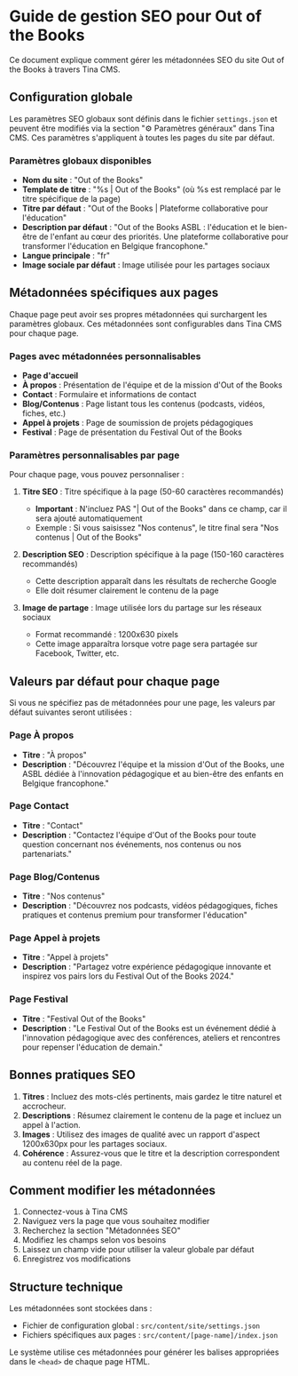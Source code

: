 # Guide de gestion SEO pour Out of the Books

Ce document explique comment gérer les métadonnées SEO du site Out of the Books à travers Tina CMS.

## Configuration globale

Les paramètres SEO globaux sont définis dans le fichier `settings.json` et peuvent être modifiés via la section "⚙️ Paramètres généraux" dans Tina CMS. Ces paramètres s'appliquent à toutes les pages du site par défaut.

### Paramètres globaux disponibles

- **Nom du site** : "Out of the Books"
- **Template de titre** : "%s | Out of the Books" (où %s est remplacé par le titre spécifique de la page)
- **Titre par défaut** : "Out of the Books | Plateforme collaborative pour l'éducation"
- **Description par défaut** : "Out of the Books ASBL : l'éducation et le bien-être de l'enfant au cœur des priorités. Une plateforme collaborative pour transformer l'éducation en Belgique francophone."
- **Langue principale** : "fr"
- **Image sociale par défaut** : Image utilisée pour les partages sociaux

## Métadonnées spécifiques aux pages

Chaque page peut avoir ses propres métadonnées qui surchargent les paramètres globaux. Ces métadonnées sont configurables dans Tina CMS pour chaque page.

### Pages avec métadonnées personnalisables

- **Page d'accueil**
- **À propos** : Présentation de l'équipe et de la mission d'Out of the Books
- **Contact** : Formulaire et informations de contact
- **Blog/Contenus** : Page listant tous les contenus (podcasts, vidéos, fiches, etc.)
- **Appel à projets** : Page de soumission de projets pédagogiques
- **Festival** : Page de présentation du Festival Out of the Books

### Paramètres personnalisables par page

Pour chaque page, vous pouvez personnaliser :

1. **Titre SEO** : Titre spécifique à la page (50-60 caractères recommandés)
   - **Important** : N'incluez PAS "| Out of the Books" dans ce champ, car il sera ajouté automatiquement
   - Exemple : Si vous saisissez "Nos contenus", le titre final sera "Nos contenus | Out of the Books"

2. **Description SEO** : Description spécifique à la page (150-160 caractères recommandés)
   - Cette description apparaît dans les résultats de recherche Google
   - Elle doit résumer clairement le contenu de la page

3. **Image de partage** : Image utilisée lors du partage sur les réseaux sociaux
   - Format recommandé : 1200x630 pixels
   - Cette image apparaîtra lorsque votre page sera partagée sur Facebook, Twitter, etc.

## Valeurs par défaut pour chaque page

Si vous ne spécifiez pas de métadonnées pour une page, les valeurs par défaut suivantes seront utilisées :

### Page À propos
- **Titre** : "À propos"
- **Description** : "Découvrez l'équipe et la mission d'Out of the Books, une ASBL dédiée à l'innovation pédagogique et au bien-être des enfants en Belgique francophone."

### Page Contact
- **Titre** : "Contact"
- **Description** : "Contactez l'équipe d'Out of the Books pour toute question concernant nos événements, nos contenus ou nos partenariats."

### Page Blog/Contenus
- **Titre** : "Nos contenus"
- **Description** : "Découvrez nos podcasts, vidéos pédagogiques, fiches pratiques et contenus premium pour transformer l'éducation"

### Page Appel à projets
- **Titre** : "Appel à projets"
- **Description** : "Partagez votre expérience pédagogique innovante et inspirez vos pairs lors du Festival Out of the Books 2024."

### Page Festival
- **Titre** : "Festival Out of the Books"
- **Description** : "Le Festival Out of the Books est un événement dédié à l'innovation pédagogique avec des conférences, ateliers et rencontres pour repenser l'éducation de demain."

## Bonnes pratiques SEO

1. **Titres** : Incluez des mots-clés pertinents, mais gardez le titre naturel et accrocheur.
2. **Descriptions** : Résumez clairement le contenu de la page et incluez un appel à l'action.
3. **Images** : Utilisez des images de qualité avec un rapport d'aspect 1200x630px pour les partages sociaux.
4. **Cohérence** : Assurez-vous que le titre et la description correspondent au contenu réel de la page.

## Comment modifier les métadonnées

1. Connectez-vous à Tina CMS
2. Naviguez vers la page que vous souhaitez modifier
3. Recherchez la section "Métadonnées SEO"
4. Modifiez les champs selon vos besoins
5. Laissez un champ vide pour utiliser la valeur globale par défaut
6. Enregistrez vos modifications

## Structure technique

Les métadonnées sont stockées dans :
- Fichier de configuration global : `src/content/site/settings.json`
- Fichiers spécifiques aux pages : `src/content/[page-name]/index.json`

Le système utilise ces métadonnées pour générer les balises appropriées dans le `<head>` de chaque page HTML. 